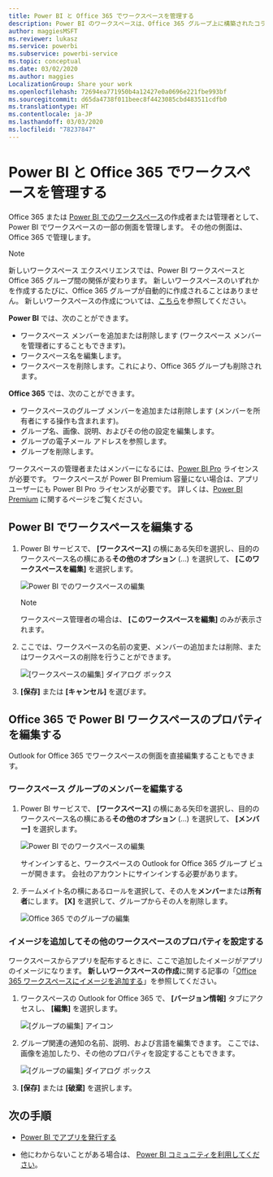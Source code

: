 ```yaml
---
title: Power BI と Office 365 でワークスペースを管理する
description: Power BI のワークスペースは、Office 365 グループ上に構築されたコラボレーション エクスペリエンスです。 Power BI および Office 365 でワークスペースを管理します。
author: maggiesMSFT
ms.reviewer: lukasz
ms.service: powerbi
ms.subservice: powerbi-service
ms.topic: conceptual
ms.date: 03/02/2020
ms.author: maggies
LocalizationGroup: Share your work
ms.openlocfilehash: 72694ea771950b4a12427e0a0696e221fbe993bf
ms.sourcegitcommit: d65da4738f011beec8f4423085cbd483511cdfb0
ms.translationtype: HT
ms.contentlocale: ja-JP
ms.lasthandoff: 03/03/2020
ms.locfileid: "78237847"
---
```

# <a name="manage-your-workspace-in-power-bi-and-office-365"></a>Power BI と Office 365 でワークスペースを管理する

Office 365 または [Power BI でのワークスペース](service-create-distribute-apps.md)の作成者または管理者として、Power BI でワークスペースの一部の側面を管理します。 その他の側面は、Office 365 で管理します。

> [!NOTE]
> 新しいワークスペース エクスペリエンスでは、Power BI ワークスペースと Office 365 グループ間の関係が変わります。 新しいワークスペースのいずれかを作成するたびに、Office 365 グループが自動的に作成されることはありません。 新しいワークスペースの作成については、[こちら](service-create-the-new-workspaces.md)を参照してください。

**Power BI** では、次のことができます。

* ワークスペース メンバーを追加または削除します (ワークスペース メンバーを管理者にすることもできます)。
* ワークスペース名を編集します。
* ワークスペースを削除します。これにより、Office 365 グループも削除されます。

**Office 365** では、次のことができます。

* ワークスペースのグループ メンバーを追加または削除します (メンバーを所有者にする操作も含まれます)。
* グループ名、画像、説明、およびその他の設定を編集します。
* グループの電子メール アドレスを参照します。
* グループを削除します。

ワークスペースの管理者またはメンバーになるには、[Power BI Pro](service-features-license-type.md) ライセンスが必要です。 ワークスペースが Power BI Premium 容量にない場合は、アプリ ユーザーにも Power BI Pro ライセンスが必要です。 詳しくは、[Power BI Premium](service-premium-what-is.md) に関するページをご覧ください。

## <a name="edit-your-workspace-in-power-bi"></a>Power BI でワークスペースを編集する

1. Power BI サービスで、 **[ワークスペース]** の横にある矢印を選択し、目的のワークスペース名の横にある**その他のオプション** (...) を選択して、 **[このワークスペースを編集]** を選択します。

   ![Power BI でのワークスペースの編集](media/service-manage-app-workspace-in-power-bi-and-office-365/power-bi-app-ellipsis.png)

   > [!NOTE]
   > ワークスペース管理者の場合は、 **[このワークスペースを編集]** のみが表示されます。

1. ここでは、ワークスペースの名前の変更、メンバーの追加または削除、またはワークスペースの削除を行うことができます。

   ![[ワークスペースの編集] ダイアログ ボックス](media/service-manage-app-workspace-in-power-bi-and-office-365/power-bi-app-edit-workspace.png)

1. **[保存]** または **[キャンセル]** を選びます。

## <a name="edit-power-bi-workspace-properties-in-office-365"></a>Office 365 で Power BI ワークスペースのプロパティを編集する

Outlook for Office 365 でワークスペースの側面を直接編集することもできます。

### <a name="edit-the-members-of-the-workspace-group"></a>ワークスペース グループのメンバーを編集する

1. Power BI サービスで、 **[ワークスペース]** の横にある矢印を選択し、目的のワークスペース名の横にある**その他のオプション** (...) を選択して、 **[メンバー]** を選択します。

   ![Power BI でのワークスペースの編集](media/service-manage-app-workspace-in-power-bi-and-office-365/power-bi-app-ellipsis-members.png)

   サインインすると、ワークスペースの Outlook for Office 365 グループ ビューが開きます。 会社のアカウントにサインインする必要があります。

1. チームメイト名の横にあるロールを選択して、その人を**メンバー**または**所有者**にします。 **[X]** を選択して、グループからその人を削除します。

   ![Office 365 でのグループの編集](media/service-manage-app-workspace-in-power-bi-and-office-365/pbi_managegroupo365.png)

### <a name="add-an-image-and-set-other-workspace-properties"></a>イメージを追加してその他のワークスペースのプロパティを設定する

ワークスペースからアプリを配布するときに、ここで追加したイメージがアプリのイメージになります。 **新しいワークスペースの作成**に関する記事の「[Office 365 ワークスペースにイメージを追加する](service-create-workspaces.md#add-an-image-to-your-office-365-workspace-optional)」を参照してください。

1. ワークスペースの Outlook for Office 365 で、 **[バージョン情報]** タブにアクセスし、 **[編集]** を選択します。

    ![[グループの編集] アイコン](media/service-manage-app-workspace-in-power-bi-and-office-365/pbi_editgroupo365.png)
1. グループ関連の通知の名前、説明、および言語を編集できます。 ここでは、画像を追加したり、その他のプロパティを設定することもできます。

   ![[グループの編集] ダイアログ ボックス](media/service-manage-app-workspace-in-power-bi-and-office-365/pbi_editgrpo365dialog.png)

1. **[保存]** または **[破棄]** を選択します。

## <a name="next-steps"></a>次の手順

* [Power BI でアプリを発行する](service-create-distribute-apps.md)

* 他にわからないことがある場合は、 [Power BI コミュニティを利用してください](https://community.powerbi.com/)。
